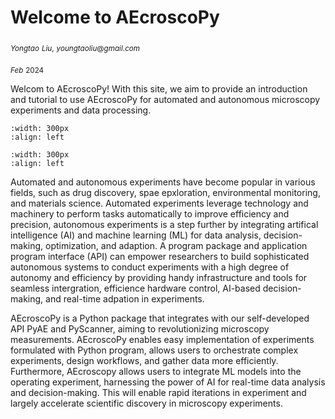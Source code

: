 # Welcome to AEcroscoPy

$_{Yongtao}$ $_{Liu,}$ 
$_{youngtaoliu@gmail.com}$

$_{Feb}$ $_{2024}$

Welcom to AEcroscoPy! With this site, we aim to provide an introduction and tutorial to use AEcroscoPy for automated and autonomous microscopy experiments and data processing. 


```{image} logo1.png
:width: 300px
:align: left
```
```{image} logo2.png
:width: 300px
:align: left
```

Automated and autonomous experiments have become popular in various fields, such as drug discovery, spae epxloration, environmental monitoring, and materials science. Automated experiments leverage technology and machinery to perform tasks automatically to improve efficiency and precision, autonomous experiments is a step further by integrating artifical intelligence (AI) and machine learning (ML) for data analysis, decision-making, optimization, and adaption. A program package and application program interface (API) can empower researchers to build sophisticated autonomous systems to conduct experiments with a high degree of autonomy and efficiency by providing handy infrastructure and tools for seamless intergration, efficience hardware control, AI-based decision-making, and real-time adpation in experiments. 

AEcroscoPy is a Python package that integrates with our self-developed API PyAE and PyScanner, aiming to revolutionizing microscopy measurements. AEcroscoPy enables easy implementation of experiments formulated with Python program, allows users to orchestrate complex experiments, design workflows, and gather data more efficiently. Furthermore, AEcroscopy allows users to integrate ML models into the operating experiment, harnessing the power of AI for real-time data analysis and decision-making. This will enable rapid iterations in experiment and largely accelerate scientific discovery in microscopy experiments.





